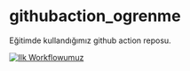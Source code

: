# githubaction_ogrenme
Eğitimde kullandığımız github action reposu.

[![Ilk Workflowumuz](https://github.com/sebseba/githubaction_ogrenme/actions/workflows/ilkworkflow.yml/badge.svg)](https://github.com/sebseba/githubaction_ogrenme/actions/workflows/ilkworkflow.yml)
